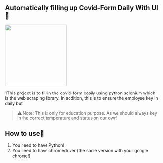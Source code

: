 ## Automatically filling up Covid-Form Daily With UI🦠
<img src="https://media4.giphy.com/media/RPqLAs6u4z0YUTsOCM/giphy.gif?cid=ecf05e477fbdgol2s296cgt7v4y3222yv81tmt56mfwhnrli&rid=giphy.gif" width="200"/>

1This project is to fill in the covid-form easily using python selenium which is the web scraping library. In addition, this is to ensure the employee key in daily but 
> ⚠ Note: This is only for education purpose. As we should always key in the correct temperature and status on our own!

## How to use📕
<ol>
  <li>You need to have Python!</li>
  <li>You need to have chromedriver (the same version with your google chrome!)</li>
</ol>
